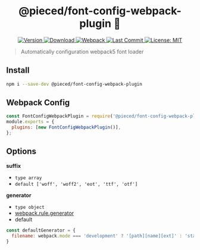 <h1 align="center">@pieced/font-config-webpack-plugin 👋</h1>
<p align="center">
  <a href="https://www.npmjs.com/package/@pieced/font-config-webpack-plugin" target="_blank">
    <img alt="Version" src="https://img.shields.io/npm/v/@pieced/font-config-webpack-plugin.svg">
  </a>
  <a href="https://www.npmjs.com/package/@pieced/font-config-webpack-plugin" target="_blank">
    <img alt="Download" src="https://img.shields.io/npm/dm/@pieced/font-config-webpack-plugin.svg?color=blue" />
  </a>
  <a href="https://www.npmjs.com/package/@pieced/font-config-webpack-plugin" target="_blank">
  <img alt="Webpack" src="https://img.shields.io/badge/webpack->=5.0.0-blue">
  </a>
  <a href="https://www.npmjs.com/package/@pieced/font-config-webpack-plugin" target="_blank">
  <img alt="Last Commit" src="https://img.shields.io/github/last-commit/pieced-team/font-config-webpack-plugin">
  </a>
  <a href="https://www.npmjs.com/package/@pieced/font-config-webpack-plugin" target="_blank">
    <img alt="License: MIT" src="https://img.shields.io/npm/l/@pieced/font-config-webpack-plugin" />
  </a>
</p>

> Automatically configuration webpack5 font loader

## Install

```sh
npm i --save-dev @pieced/font-config-webpack-plugin
```

## Webpack Config

```js
const FontConfigWebpackPlugin = require('@pieced/font-config-webpack-plugin');
module.exports = {
  plugins: [new FontConfigWebpackPlugin()],
};
```

## Options

**suffix**

- `type array`
- `default ['woff', 'woff2', 'eot', 'ttf', 'otf']`

**generator**

- `type object`
- [webpack.rule.generator](https://webpack.js.org/configuration/module/#rulegenerator)
- default

```js
const defaultGenerator = {
  filename: webpack.mode === 'development' ? '[path][name][ext]' : 'static/font/[contenthash:10][ext]',
}
```
